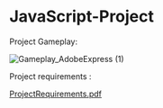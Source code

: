 # JavaScript-Project

Project Gameplay:

![Gameplay_AdobeExpress (1)](https://user-images.githubusercontent.com/99945435/214831765-105b8015-5be0-4f62-b689-75ed58928984.gif)


Project requirements :

[ProjectRequirements.pdf](https://github.com/ahmedyrhamza/JavaScript-Project/files/10508276/ProjectRequirements.pdf)
